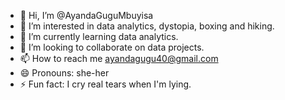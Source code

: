 - 👋 Hi, I’m @AyandaGuguMbuyisa
- 👀 I’m interested in data analytics, dystopia, boxing and hiking. 
- 🌱 I’m currently learning data analytics. 
- 💞️ I’m looking to collaborate on data projects.
- 📫 How to reach me ayandagugu40@gmail.com
- 😄 Pronouns: she-her
- ⚡ Fun fact: I cry real tears when I'm lying. 

<!---
AyandaGuguMbuyisa/AyandaGuguMbuyisa is a ✨ special ✨ repository because its `README.md` (this file) appears on your GitHub profile.
You can click the Preview link to take a look at your changes.
--->
